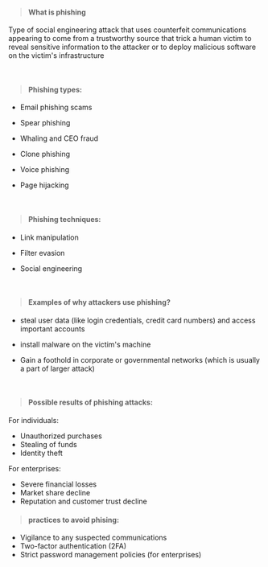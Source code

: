 
> #### What is phishing

Type of social engineering attack that uses counterfeit communications appearing to come from a trustworthy source that trick a human victim to reveal sensitive information to the attacker or to deploy malicious software on the victim's infrastructure
  
  <br>
  
> #### Phishing types:

- Email phishing scams
- Spear phishing
- Whaling and CEO fraud
- Clone phishing
- Voice phishing
- Page hijacking

  <br>
  
> #### Phishing techniques:

- Link manipulation
- Filter evasion
- Social engineering

  <br>
  
> #### Examples of why attackers use phishing?
  
- steal user data (like login credentials, credit card numbers) and access important accounts
- install malware on the victim's machine
- Gain a foothold in corporate or governmental networks (which is usually a part of larger attack)
  
    <br>
    
> #### Possible results of phishing attacks:
For individuals:
- Unauthorized purchases
- Stealing of funds
- Identity theft

For enterprises:
- Severe financial losses
- Market share decline
- Reputation and customer trust decline

> #### practices to avoid phising: 
- Vigilance to any suspected communications
- Two-factor authentication (2FA)
- Strict password management policies (for enterprises)
